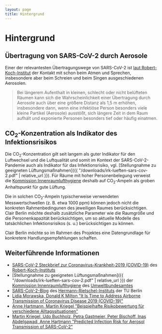 ```yaml
---
layout: page
title: Hintergrund
---
```

# Hintergrund

## Übertragung von SARS-CoV-2 durch Aerosole

Einer der relevantesten Übertragungswege von SARS-CoV-2 ist
[laut Robert-Koch-Institut](https://www.rki.de/DE/Content/InfAZ/N/Neuartiges_Coronavirus/Steckbrief.html)
der Kontakt mit schon beim Atmen und Sprechen, insbesondere aber beim Schreien
und beim Singen ausgeschiedenen Aerosolen.

> Bei längerem Aufenthalt in kleinen, schlecht oder nicht belüfteten Räumen
> kann sich die Wahrscheinlichkeit einer Übertragung durch Aerosole auch über
> eine größere Distanz als 1,5 m erhöhen, insbesondere dann, wenn eine
> infektiöse Person besonders viele kleine Partikel (Aerosole) ausstößt, sich
> längere Zeit in dem Raum aufhält und exponierte Personen besonders tief oder
> häufig einatmen.

## CO<sub>2</sub>-Konzentration als Indikator des Infektionsrisikos

Die CO<sub>2</sub>-Konzentration gilt seit langem als guter Indikator für den
Luftwechsel und die Luftqualität und somit im Kontext der SARS-CoV-2-Pandemie
auch als Indikator für das Infektionsrisiko, vgl.
[Stellungnahme zu geeigneten Lüftungsmaßnahmen]({{ "/downloads/irk-lueften-sars-cov-2.pdf" | relative_url }}).
Für Räume mit hoher Personenbelegung verweist die [Kommission
Innenraumlufthygiene](https://www.umweltbundesamt.de/themen/gesundheit/kommissionen-arbeitsgruppen/kommission-innenraumlufthygiene)
deshalb auf CO<sub>2</sub>-Ampeln als groben Anhaltspunkt für gute Lüftung.

Die in solchen CO<sub>2</sub>-Ampeln typischerweise verwendeten
Messwertschwellen (z. B. etwa 1000 ppm) können jedoch nicht die konkreten
Rahmenbedingunen des jeweiligen Raumes berücksichtigen. Clair Berlin möchte
deshalb zusätzliche Parameter wie die Raumgröße und die Personenkapazität
berücksichtigen, um so aktuelle Modelle des tatsächlichen Infektionsrisikos (s.
u.) berücksichtigen zu können.

Clair Berlin möchte so im Rahmen des Projektes eine Datengrundlage für
konkretere Handlungsempfehlungen schaffen.

## Weiterführende Informationen

* [SARS-CoV-2 Steckbrief zur Coronavirus-Krankheit-2019 (COVID-19)](https://www.rki.de/DE/Content/InfAZ/N/Neuartiges_Coronavirus/Steckbrief.html) des [Robert-Koch-Instituts](https://www.rki.de)
* [Stellungnahme zu geeigneten Lüftungsmaßnahmen]({{ "/downloads/irk-lueften-sars-cov-2.pdf" | relative_url }}) der [Kommission Innenraumlufthygiene](https://www.umweltbundesamt.de/themen/gesundheit/kommissionen-arbeitsgruppen/kommission-innenraumlufthygiene) des [Umweltbundesamtes](https://www.umweltbundesamt.de/)
* [SARS-CoV-2-Blog](https://blogs.tu-berlin.de/hri_sars-cov-2/) des [Hermann-Rietschel-Instituts](https://www.hri.tu-berlin.de/menue/home/) der TU Berlin
* [Lidia Morawska, Donald K Milton "It Is Time to Address Airborne Transmission of Coronavirus Disease 2019 (COVID-19)"](https://doi.org/10.1093/cid/ciaa939)
* [Anne Hartmann, Martin Kriegel "Beispielhafte Risikobewertung für verschiedene Alltagssituationen"](https://doi.org/10.14279/depositonce-10714)
* [Martin Kriegel, Udo Buchholz, Petra Gastmeier, Peter Bischoff, Inas Abdelgawad, Anne Hartmann "Predicted Infection Risk for Aerosol Transmission of SARS-CoV-2"](https://doi.org/10.1101/2020.10.08.20209106)
